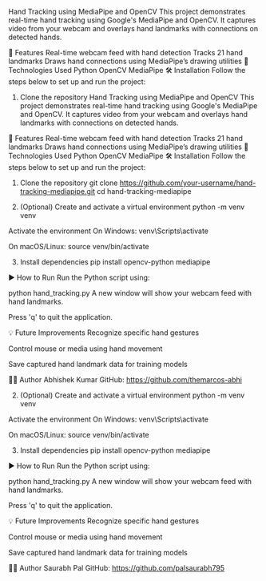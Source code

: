 Hand Tracking using MediaPipe and OpenCV
This project demonstrates real-time hand tracking using Google's MediaPipe and OpenCV. It captures video from your webcam and overlays hand landmarks with connections on detected hands.

📸 Features
Real-time webcam feed with hand detection
Tracks 21 hand landmarks
Draws hand connections using MediaPipe’s drawing utilities
🔧 Technologies Used
Python
OpenCV
MediaPipe
🛠️ Installation
Follow the steps below to set up and run the project:

1. Clone the repository
Hand Tracking using MediaPipe and OpenCV
This project demonstrates real-time hand tracking using Google's MediaPipe and OpenCV. It captures video from your webcam and overlays hand landmarks with connections on detected hands.

📸 Features
Real-time webcam feed with hand detection
Tracks 21 hand landmarks
Draws hand connections using MediaPipe’s drawing utilities
🔧 Technologies Used
Python
OpenCV
MediaPipe
🛠️ Installation
Follow the steps below to set up and run the project:

1. Clone the repository
git clone https://github.com/your-username/hand-tracking-mediapipe.git cd hand-tracking-mediapipe

2. (Optional) Create and activate a virtual environment
python -m venv venv

Activate the environment
On Windows:
venv\Scripts\activate

On macOS/Linux:
source venv/bin/activate

3. Install dependencies
pip install opencv-python mediapipe

▶️ How to Run
Run the Python script using:

python hand_tracking.py A new window will show your webcam feed with hand landmarks.

Press 'q' to quit the application.

💡 Future Improvements
Recognize specific hand gestures

Control mouse or media using hand movement

Save captured hand landmark data for training models

👨‍💻 Author
Abhishek Kumar GitHub: https://github.com/themarcos-abhi

2. (Optional) Create and activate a virtual environment
python -m venv venv

Activate the environment
On Windows:
venv\Scripts\activate

On macOS/Linux:
source venv/bin/activate

3. Install dependencies
pip install opencv-python mediapipe

▶️ How to Run
Run the Python script using:

python hand_tracking.py A new window will show your webcam feed with hand landmarks.

Press 'q' to quit the application.

💡 Future Improvements
Recognize specific hand gestures

Control mouse or media using hand movement

Save captured hand landmark data for training models

👨‍💻 Author
Saurabh Pal
GitHub: https://github.com/palsaurabh795
